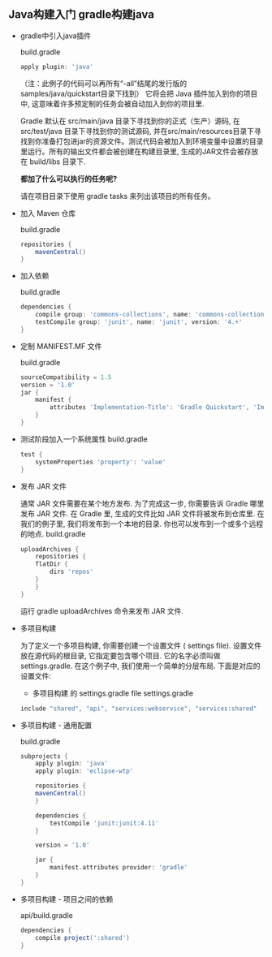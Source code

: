 ## Java构建入门 gradle构建java

- gradle中引入java插件

    build.gradle
    ```gradle
    apply plugin: 'java'
    ```
    （注：此例子的代码可以再所有“-all”结尾的发行版的samples/java/quickstart目录下找到）
    它将会把 Java 插件加入到你的项目中, 这意味着许多预定制的任务会被自动加入到你的项目里.
    
    Gradle 默认在 src/main/java 目录下寻找到你的正式（生产）源码, 在 src/test/java 目录下寻找到你的测试源码, 并在src/main/resources目录下寻找到你准备打包进jar的资源文件。测试代码会被加入到环境变量中设置的目录里运行。所有的输出文件都会被创建在构建目录里, 生成的JAR文件会被存放在 build/libs 目录下.
    
    **都加了什么可以执行的任务呢?**
    
    请在项目目录下使用 gradle tasks 来列出该项目的所有任务。

- 加入 Maven 仓库

    build.gradle
    ```gradle
    repositories {
        mavenCentral()
    }
    ```

- 加入依赖

    build.gradle
    ```gradle
    dependencies {
        compile group: 'commons-collections', name: 'commons-collections', version: '3.2'
        testCompile group: 'junit', name: 'junit', version: '4.+'
    }
    ```
- 定制 MANIFEST.MF 文件

    build.gradle
    ```gradle
    sourceCompatibility = 1.5
    version = '1.0'
    jar {
        manifest {
            attributes 'Implementation-Title': 'Gradle Quickstart', 'Implementation-Version': version
        }
    }
    ```
- 测试阶段加入一个系统属性
    build.gradle
    ```gradle
    test {
        systemProperties 'property': 'value'
    }
    ```

- 发布 JAR 文件

    通常 JAR 文件需要在某个地方发布. 为了完成这一步, 你需要告诉 Gradle 哪里发布 JAR 文件. 在 Gradle 里, 生成的文件比如 JAR 文件将被发布到仓库里. 在我们的例子里, 我们将发布到一个本地的目录. 你也可以发布到一个或多个远程的地点.
    build.gradle
    ```gradle
    uploadArchives {
        repositories {
        flatDir {
            dirs 'repos'
        }
        }
    }
    ```
    运行 gradle uploadArchives 命令来发布 JAR 文件.
- 多项目构建

    为了定义一个多项目构建, 你需要创建一个设置文件 ( settings file). 设置文件放在源代码的根目录, 它指定要包含哪个项目. 它的名字必须叫做 settings.gradle. 在这个例子中, 我们使用一个简单的分层布局. 下面是对应的设置文件:
    - 多项目构建 的 settings.gradle file
    settings.gradle
    ```gradle
    include "shared", "api", "services:webservice", "services:shared"
    ```

- 多项目构建 - 通用配置

   build.gradle
    ```gradle
    subprojects {
        apply plugin: 'java'
        apply plugin: 'eclipse-wtp'

        repositories {
        mavenCentral()
        }

        dependencies {
            testCompile 'junit:junit:4.11'
        }

        version = '1.0'

        jar {
            manifest.attributes provider: 'gradle'
        }
    } 
    ```
- 多项目构建 - 项目之间的依赖

    api/build.gradle
    ```gradle
    dependencies {
        compile project(':shared')
    }
    ```